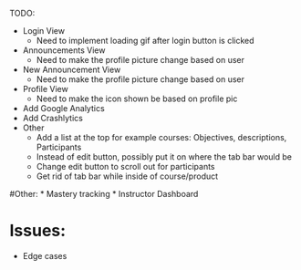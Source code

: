 TODO:
* Login View
    * Need to implement loading gif after login button is clicked
* Announcements View
    * Need to make the profile picture change based on user
* New Announcement View
    * Need to make the profile picture change based on user
* Profile View
    * Need to make the icon shown be based on profile pic
* Add Google Analytics 
* Add Crashlytics 
* Other
	* Add a list at the top for example courses: Objectives, descriptions, Participants
    * Instead of edit button, possibly put it on where the tab bar would be
    * Change edit button to scroll out for participants
    * Get rid of tab bar while inside of course/product

#Other:
	* Mastery tracking
	* Instructor Dashboard

# Issues:
* Edge cases